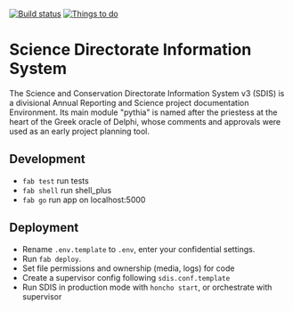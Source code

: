 [![Build status](https://app.wercker.com/status/e3bc48bfd0360930f22bd083282f7b07/s "wercker status")](https://app.wercker.com/project/bykey/e3bc48bfd0360930f22bd083282f7b07)
[![Things to do](https://badge.waffle.io/parksandwildlife/sdis.svg?label=ready&title=Ready)](http://waffle.io/parksandwildlife/sdis)

Science Directorate Information System
======================================
The Science and Conservation Directorate Information System v3 (SDIS) is a
divisional Annual Reporting and Science project documentation Environment.
Its main module "pythia" is named after the priestess at the heart of the
Greek oracle of Delphi, whose comments and approvals were used as an early
project planning tool.

Development
-----------

* `fab test` run tests
* `fab shell` run shell\_plus
* `fab go` run app on localhost:5000

Deployment
----------

* Rename `.env.template` to `.env`, enter your confidential settings.
* Run `fab deploy`.
* Set file permissions and ownership (media, logs) for code
* Create a supervisor config following `sdis.conf.template`
* Run SDIS in production mode with `honcho start`, or orchestrate with supervisor
  
